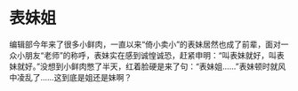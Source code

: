 # 表妹姐

编辑部今年来了很多小鲜肉，一直以来“倚小卖小”的表妹居然也成了前辈，面对一众小朋友“老师”的称呼，表妹实在感到诚惶诚恐，赶紧申明：“叫表妹就好，叫表妹就好。”没想到小鲜肉憋了半天，红着脸硬是来了句：“表妹姐……”表妹顿时就风中凌乱了……这到底是姐还是妹啊？